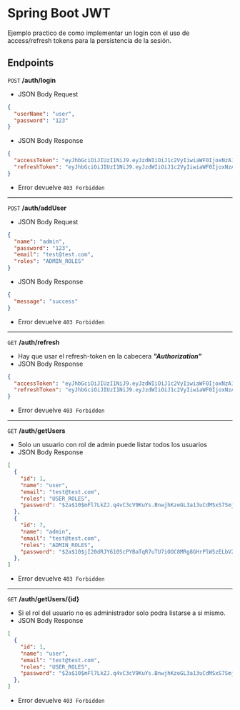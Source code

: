 # Spring Boot JWT
Ejemplo practico de como implementar un login con el uso de access/refresh tokens para la persistencia de la sesión.

## Endpoints

`POST` **/auth/login**
- JSON Body Request
```json
{
  "userName": "user",
  "password": "123"
}
```
- JSON Body Response
```json
{
  "accessToken": "eyJhbGciOiJIUzI1NiJ9.eyJzdWIiOiJ1c2VyIiwiaWF0IjoxNzA1NDg0NTMwLCJleHAiOjE3MDU0ODYzMzB9.68Ca1uv5DxznSeIbkT751RUTX93dsE0s6LhawlC_kac",
  "refreshToken": "eyJhbGciOiJIUzI1NiJ9.eyJzdWIiOiJ1c2VyIiwiaWF0IjoxNzA1NDg0NTMwLCJleHAiOjE3MTMzNDMzMzB9.Vf3JswDfC1c1MFTFmHZ7pXmVPvxH7anJ0HvCM8IIKNs"
}
```
- Error devuelve `403 Forbidden`

- --

`POST` **/auth/addUser**
- JSON Body Request
```json
{
  "name": "admin",
  "password": "123",
  "email": "test@test.com",
  "roles": "ADMIN_ROLES"
}
```
- JSON Body Response
```json
{
  "message": "success"
}
```
- Error devuelve `403 Forbidden`


- --

`GET` **/auth/refresh**
- Hay que usar el refresh-token en la cabecera ***"Authorization"***
- JSON Body Response
```json
{
  "accessToken": "eyJhbGciOiJIUzI1NiJ9.eyJzdWIiOiJ1c2VyIiwiaWF0IjoxNzA1NDg0NTMwLCJleHAiOjE3MDU0ODYzMzB9.68Ca1uv5DxznSeIbkT751RUTX93dsE0s6LhawlC_kac",
  "refreshToken": "eyJhbGciOiJIUzI1NiJ9.eyJzdWIiOiJ1c2VyIiwiaWF0IjoxNzA1NDg0NTMwLCJleHAiOjE3MTMzNDMzMzB9.Vf3JswDfC1c1MFTFmHZ7pXmVPvxH7anJ0HvCM8IIKNs"
}
```
- Error devuelve `403 Forbidden`


- --

`GET` **/auth/getUsers**
- Solo un usuario con rol de admin puede listar todos los usuarios
- JSON Body Response
```json
[
  {
    "id": 1,
    "name": "user",
    "email": "test@test.com",
    "roles": "USER_ROLES",
    "password": "$2a$10$mFl7LkZJ.q4vC3cV9KuYs.BnwjhKzeGL3a13uCdMSxS7SmjZr7Zd."
  },
  {
    "id": 7,
    "name": "admin",
    "email": "test@test.com",
    "roles": "ADMIN_ROLES",
    "password": "$2a$10$jI20dRJY610ScPYBaTqR7uTU7iOOC8MRg8GHrPlW5zELbV2MjOhDi"
  },
]
```
- Error devuelve `403 Forbidden`


- --

`GET` **/auth/getUsers/{id}**
- Si el rol del usuario no es administrador solo podra listarse a si mismo.
- JSON Body Response
```json
[
  {
    "id": 1,
    "name": "user",
    "email": "test@test.com",
    "roles": "USER_ROLES",
    "password": "$2a$10$mFl7LkZJ.q4vC3cV9KuYs.BnwjhKzeGL3a13uCdMSxS7SmjZr7Zd."
  },
]
```
- Error devuelve `403 Forbidden`
